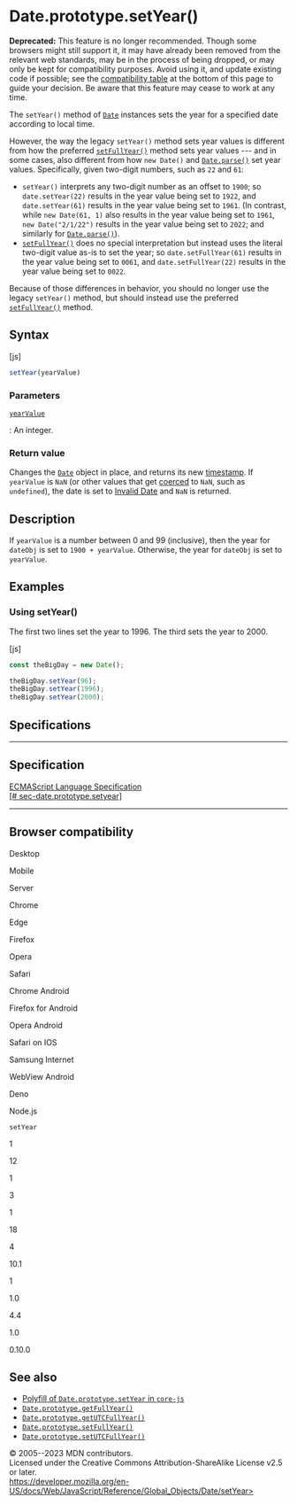 Date.prototype.setYear()
========================

 
 
**Deprecated:** This feature is no longer recommended. Though some
browsers might still support it, it may have already been removed from
the relevant web standards, may be in the process of being dropped, or
may only be kept for compatibility purposes. Avoid using it, and update
existing code if possible; see the [compatibility
table](#browser_compatibility) at the bottom of this page to guide your
decision. Be aware that this feature may cease to work at any time.


The `setYear()` method of [`Date`](../date) instances sets the year for
a specified date according to local time.

However, the way the legacy `setYear()` method sets year values is
different from how the preferred [`setFullYear()`](setfullyear) method
sets year values --- and in some cases, also different from how
`new Date()` and [`Date.parse()`](parse) set year values. Specifically,
given two-digit numbers, such as `22` and `61`:

-   `setYear()` interprets any two-digit number as an offset to `1900`;
    so `date.setYear(22)` results in the year value being set to `1922`,
    and `date.setYear(61)` results in the year value being set to
    `1961`. (In contrast, while `new Date(61, 1)` also results in the
    year value being set to `1961`, `new Date("2/1/22")` results in the
    year value being set to `2022`; and similarly for
    [`Date.parse()`](parse)).
-   [`setFullYear()`](setfullyear) does no special interpretation but
    instead uses the literal two-digit value as-is to set the year; so
    `date.setFullYear(61)` results in the year value being set to
    `0061`, and `date.setFullYear(22)` results in the year value being
    set to `0022`.

Because of those differences in behavior, you should no longer use the
legacy `setYear()` method, but should instead use the preferred
[`setFullYear()`](setfullyear) method.


 
Syntax
------

 
 
 
[js]


```js
setYear(yearValue)
```




 
### Parameters

 

[`yearValue`](#yearvalue)

:   An integer.



 
### Return value 

 
Changes the [`Date`](../date) object in place, and returns its new
[timestamp](../date#the_epoch_timestamps_and_invalid_date). If
`yearValue` is `NaN` (or other values that get
[coerced](../number#number_coercion) to `NaN`, such as `undefined`), the
date is set to [Invalid
Date](../date#the_epoch_timestamps_and_invalid_date) and `NaN` is
returned.



 
Description
-----------

 
If `yearValue` is a number between 0 and 99 (inclusive), then the year
for `dateObj` is set to `1900 + yearValue`. Otherwise, the year for
`dateObj` is set to `yearValue`.



 
Examples
--------


 
### Using setYear() 

 
The first two lines set the year to 1996. The third sets the year to
2000.

 
 
[js]


```js
const theBigDay = new Date();

theBigDay.setYear(96);
theBigDay.setYear(1996);
theBigDay.setYear(2000);
```




Specifications
--------------

 
  ---------------------------------------------------------------------------------------------------------------------------------------------------------
  Specification
  ---------------------------------------------------------------------------------------------------------------------------------------------------------
  [ECMAScript Language Specification\
  [\#
  sec-date.prototype.setyear]](https://tc39.es/ecma262/multipage/additional-ecmascript-features-for-web-browsers.html#sec-date.prototype.setyear)

  ---------------------------------------------------------------------------------------------------------------------------------------------------------


Browser compatibility 
---------------------

 


Desktop

Mobile

Server

Chrome

Edge

Firefox

Opera

Safari

Chrome Android

Firefox for Android

Opera Android

Safari on IOS

Samsung Internet

WebView Android

Deno

Node.js

`setYear`

1

12

1

3

1

18

4

10.1

1

1.0

4.4

1.0

0.10.0

 
See also 
--------

 
-   [Polyfill of `Date.prototype.setYear` in
    `core-js`](https://github.com/zloirock/core-js#ecmascript-date)
-   [`Date.prototype.getFullYear()`](getfullyear)
-   [`Date.prototype.getUTCFullYear()`](getutcfullyear)
-   [`Date.prototype.setFullYear()`](setfullyear)
-   [`Date.prototype.setUTCFullYear()`](setutcfullyear)



 
© 2005--2023 MDN contributors.\
Licensed under the Creative Commons Attribution-ShareAlike License v2.5
or later.\
https://developer.mozilla.org/en-US/docs/Web/JavaScript/Reference/Global_Objects/Date/setYear>

